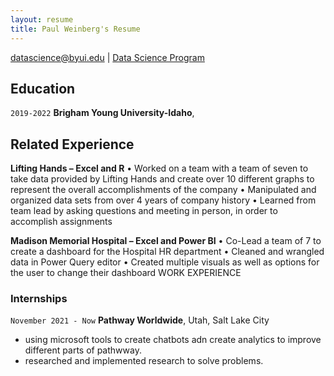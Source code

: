 ```yaml
---
layout: resume
title: Paul Weinberg's Resume
---
```


<div id="webaddress">
<a href="datascience@byui.edu">datascience@byui.edu</a>
| <a href="https://byuidatascience.github.io/development.html">Data Science Program</a>
</div>


## Education

`2019-2022`
__Brigham Young University-Idaho__, 

## Related Experience
__Lifting Hands – Excel and R__
•	Worked on a team with a team of seven to take data provided by Lifting Hands and create over 10 different graphs to represent the overall accomplishments of the company
•	Manipulated and organized data sets from over 4 years of company history
•	Learned from team lead by asking questions and meeting in person, in order to accomplish assignments

__Madison Memorial Hospital – Excel and Power BI__
•	Co-Lead a team of 7 to create a dashboard for the Hospital HR department
•	Cleaned and wrangled data in Power Query editor
•	Created multiple visuals as well as options for the user to change their dashboard
WORK EXPERIENCE

### Internships

`November 2021 - Now`
__Pathway Worldwide__, Utah, Salt Lake City

- using microsoft tools to create chatbots adn create analytics to improve different parts of pathwway.
- researched and implemented research to solve problems.




